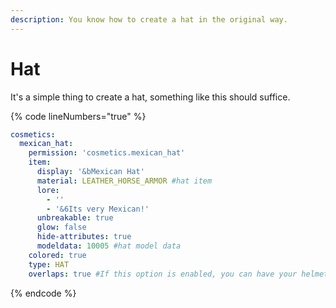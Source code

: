 ```yaml
---
description: You know how to create a hat in the original way.
---
```


# Hat

It's a simple thing to create a hat, something like this should suffice.

{% code lineNumbers="true" %}
```yaml
cosmetics:
  mexican_hat:
    permission: 'cosmetics.mexican_hat'
    item:
      display: '&bMexican Hat'
      material: LEATHER_HORSE_ARMOR #hat item
      lore:
        - ''
        - '&6Its very Mexican!'
      unbreakable: true
      glow: false
      hide-attributes: true
      modeldata: 10005 #hat model data
    colored: true
    type: HAT
    overlaps: true #If this option is enabled, you can have your helmet and hat equipped at the same time.
```
{% endcode %}
